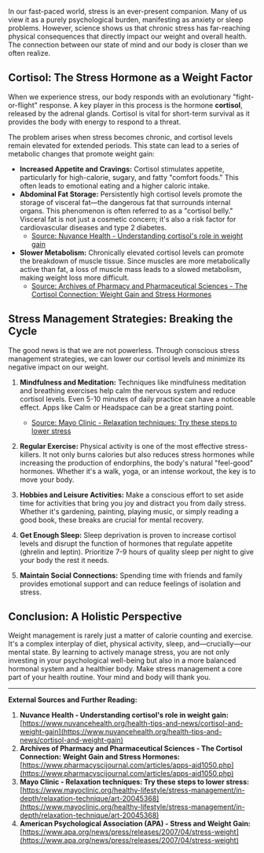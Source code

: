 In our fast-paced world, stress is an ever-present companion. Many of us view it as a purely psychological burden, manifesting as anxiety or sleep problems. However, science shows us that chronic stress has far-reaching physical consequences that directly impact our weight and overall health. The connection between our state of mind and our body is closer than we often realize.

## Cortisol: The Stress Hormone as a Weight Factor

When we experience stress, our body responds with an evolutionary "fight-or-flight" response. A key player in this process is the hormone **cortisol**, released by the adrenal glands. Cortisol is vital for short-term survival as it provides the body with energy to respond to a threat.

The problem arises when stress becomes chronic, and cortisol levels remain elevated for extended periods. This state can lead to a series of metabolic changes that promote weight gain:

* **Increased Appetite and Cravings:** Cortisol stimulates appetite, particularly for high-calorie, sugary, and fatty "comfort foods." This often leads to emotional eating and a higher caloric intake.
* **Abdominal Fat Storage:** Persistently high cortisol levels promote the storage of visceral fat—the dangerous fat that surrounds internal organs. This phenomenon is often referred to as a "cortisol belly." Visceral fat is not just a cosmetic concern; it's also a risk factor for cardiovascular diseases and type 2 diabetes.
    * [Source: Nuvance Health - Understanding cortisol's role in weight gain](https://www.nuvancehealth.org/health-tips-and-news/cortisol-and-weight-gain)
* **Slower Metabolism:** Chronically elevated cortisol levels can promote the breakdown of muscle tissue. Since muscles are more metabolically active than fat, a loss of muscle mass leads to a slowed metabolism, making weight loss more difficult.
    * [Source: Archives of Pharmacy and Pharmaceutical Sciences - The Cortisol Connection: Weight Gain and Stress Hormones](https://www.pharmacyscijournal.com/articles/apps-aid1050.php)

## Stress Management Strategies: Breaking the Cycle

The good news is that we are not powerless. Through conscious stress management strategies, we can lower our cortisol levels and minimize its negative impact on our weight.

1.  **Mindfulness and Meditation:** Techniques like mindfulness meditation and breathing exercises help calm the nervous system and reduce cortisol levels. Even 5-10 minutes of daily practice can have a noticeable effect. Apps like Calm or Headspace can be a great starting point.
    * [Source: Mayo Clinic - Relaxation techniques: Try these steps to lower stress](https://www.mayoclinic.org/healthy-lifestyle/stress-management/in-depth/relaxation-technique/art-20045368)

2.  **Regular Exercise:** Physical activity is one of the most effective stress-killers. It not only burns calories but also reduces stress hormones while increasing the production of endorphins, the body's natural "feel-good" hormones. Whether it's a walk, yoga, or an intense workout, the key is to move your body.

3.  **Hobbies and Leisure Activities:** Make a conscious effort to set aside time for activities that bring you joy and distract you from daily stress. Whether it's gardening, painting, playing music, or simply reading a good book, these breaks are crucial for mental recovery.

4.  **Get Enough Sleep:** Sleep deprivation is proven to increase cortisol levels and disrupt the function of hormones that regulate appetite (ghrelin and leptin). Prioritize 7-9 hours of quality sleep per night to give your body the rest it needs.

5.  **Maintain Social Connections:** Spending time with friends and family provides emotional support and can reduce feelings of isolation and stress.

## Conclusion: A Holistic Perspective

Weight management is rarely just a matter of calorie counting and exercise. It's a complex interplay of diet, physical activity, sleep, and—crucially—our mental state. By learning to actively manage stress, you are not only investing in your psychological well-being but also in a more balanced hormonal system and a healthier body. Make stress management a core part of your health routine. Your mind and body will thank you.

---
**External Sources and Further Reading:**

1.  **Nuvance Health - Understanding cortisol's role in weight gain:** [https://www.nuvancehealth.org/health-tips-and-news/cortisol-and-weight-gain](https://www.nuvancehealth.org/health-tips-and-news/cortisol-and-weight-gain)
2.  **Archives of Pharmacy and Pharmaceutical Sciences - The Cortisol Connection: Weight Gain and Stress Hormones:** [https://www.pharmacyscijournal.com/articles/apps-aid1050.php](https://www.pharmacyscijournal.com/articles/apps-aid1050.php)
3.  **Mayo Clinic - Relaxation techniques: Try these steps to lower stress:** [https://www.mayoclinic.org/healthy-lifestyle/stress-management/in-depth/relaxation-technique/art-20045368](https://www.mayoclinic.org/healthy-lifestyle/stress-management/in-depth/relaxation-technique/art-20045368)
4.  **American Psychological Association (APA) - Stress and Weight Gain:** [https://www.apa.org/news/press/releases/2007/04/stress-weight](https://www.apa.org/news/press/releases/2007/04/stress-weight)
